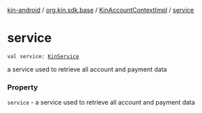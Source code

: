 [kin-android](../../index.md) / [org.kin.sdk.base](../index.md) / [KinAccountContextImpl](index.md) / [service](./service.md)

# service

`val service: `[`KinService`](../../org.kin.sdk.base.network.services/-kin-service/index.md)

a service used to retrieve all account and payment data

### Property

`service` - a service used to retrieve all account and payment data